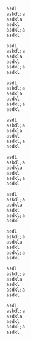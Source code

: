 
```c{1}
asdl
askdl;a
asdkla
asdkl
asdkl;a
asdkl
```

```c{1-3}
asdl
askdl;a
asdkla
asdkl
asdkl;a
asdkl
```

```c{1,2,3}
asdl
askdl;a
asdkla
asdkl
asdkl;a
asdkl
```

```c{1,2-3,8}
asdl
askdl;a
asdkla
asdkl
asdkl;a
asdkl
```

```c{1,2-5,8}
asdl
askdl;a
asdkla
asdkl
asdkl;a
asdkl
```

```c{1, 3-5,8}
asdl
askdl;a
asdkla
asdkl
asdkl;a
asdkl
```

```c{1,2 - 6,8}
asdl
askdl;a
asdkla
asdkl
asdkl;a
asdkl
```

```c{}
asdl
askdl;a
asdkla
asdkl
asdkl;a
asdkl
```

```c{#1,#4, #5,   #6  , #7-8, #9 - 10}
asdl
askdl;a
asdkla
asdkl
asdkl;a
asdkl
```